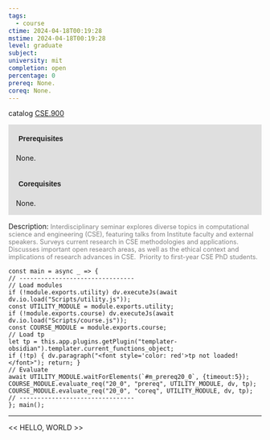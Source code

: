 ```yaml
---
tags:
  - course
ctime: 2024-04-18T00:19:28
mstime: 2024-04-18T00:19:28
level: graduate
subject: 
university: mit
completion: open
percentage: 0
prereq: None.
coreq: None.
---
```


catalog [CSE.900](http://student.mit.edu/catalog/mCSEa.html#CSE.900)

<span style="display: block; padding: 15px; background-color: rgb(100, 100, 100, 0.2);"><font id="m_prereq20_0" style="display: block; font-family: Arial, sans-serif; font-weight: bold; padding: 5px">Prerequisites</font><br><span id="prereq20_0">None.</span></span>
<span style="display: block; padding: 15px; background-color: rgb(100, 100, 100, 0.2);"><font id="m_coreq20_0" style="display: block; font-family: Arial, sans-serif; font-weight: bold; padding: 5px">Corequisites</font><br><span id="coreq20_0">None.</span></span>

<font style="">Description:</font>
<font style="color: grey; font-size: 0.8rem;">Interdisciplinary seminar explores diverse topics in computational science and engineering (CSE), featuring talks from Institute faculty and external speakers. Surveys current research in CSE methodologies and applications.  Discusses important open research areas, as well as the ethical context and implications of research advances in CSE.  Priority to first-year CSE PhD students.</font>

```dataviewjs
const main = async _ => {
// --------------------------------
// Load modules
if (!module.exports.utility) dv.executeJs(await dv.io.load("Scripts/utility.js"));
const UTILITY_MODULE = module.exports.utility;
if (!module.exports.course) dv.executeJs(await dv.io.load("Scripts/course.js"));
const COURSE_MODULE = module.exports.course;
// Load tp
let tp = this.app.plugins.getPlugin("templater-obsidian").templater.current_functions_object;
if (!tp) { dv.paragraph("<font style='color: red'>tp not loaded!</font>"); return; }
// Evaluate
await UTILITY_MODULE.waitForElements(`#m_prereq20_0`, {timeout:5});
COURSE_MODULE.evaluate_req("20_0", "prereq", UTILITY_MODULE, dv, tp);
COURSE_MODULE.evaluate_req("20_0", "coreq", UTILITY_MODULE, dv, tp);
// --------------------------------
}; main();
```

---

<< HELLO, WORLD >>
